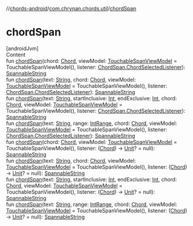 //[chords-android](../../index.md)/[com.chrynan.chords.util](index.md)/[chordSpan](chord-span.md)



# chordSpan  
[androidJvm]  
Content  
fun [chordSpan](chord-span.md)(chord: [Chord](../../../chords-core/chords-core/com.chrynan.chords.model/-chord/index.md), viewModel: [TouchableSpanViewModel](../com.chrynan.chords.span/-touchable-span-view-model/index.md) = TouchableSpanViewModel(), listener: [ChordSpan.ChordSelectedListener](../com.chrynan.chords.span/-chord-span/-chord-selected-listener/index.md)): [SpannableString](https://developer.android.com/reference/kotlin/android/text/SpannableString.html)  
fun [chordSpan](chord-span.md)(text: [String](https://kotlinlang.org/api/latest/jvm/stdlib/kotlin/-string/index.html), chord: [Chord](../../../chords-core/chords-core/com.chrynan.chords.model/-chord/index.md), viewModel: [TouchableSpanViewModel](../com.chrynan.chords.span/-touchable-span-view-model/index.md) = TouchableSpanViewModel(), listener: [ChordSpan.ChordSelectedListener](../com.chrynan.chords.span/-chord-span/-chord-selected-listener/index.md)): [SpannableString](https://developer.android.com/reference/kotlin/android/text/SpannableString.html)  
fun [chordSpan](chord-span.md)(text: [String](https://kotlinlang.org/api/latest/jvm/stdlib/kotlin/-string/index.html), startInclusive: [Int](https://kotlinlang.org/api/latest/jvm/stdlib/kotlin/-int/index.html), endExclusive: [Int](https://kotlinlang.org/api/latest/jvm/stdlib/kotlin/-int/index.html), chord: [Chord](../../../chords-core/chords-core/com.chrynan.chords.model/-chord/index.md), viewModel: [TouchableSpanViewModel](../com.chrynan.chords.span/-touchable-span-view-model/index.md) = TouchableSpanViewModel(), listener: [ChordSpan.ChordSelectedListener](../com.chrynan.chords.span/-chord-span/-chord-selected-listener/index.md)): [SpannableString](https://developer.android.com/reference/kotlin/android/text/SpannableString.html)  
fun [chordSpan](chord-span.md)(text: [String](https://kotlinlang.org/api/latest/jvm/stdlib/kotlin/-string/index.html), range: [IntRange](https://kotlinlang.org/api/latest/jvm/stdlib/kotlin.ranges/-int-range/index.html), chord: [Chord](../../../chords-core/chords-core/com.chrynan.chords.model/-chord/index.md), viewModel: [TouchableSpanViewModel](../com.chrynan.chords.span/-touchable-span-view-model/index.md) = TouchableSpanViewModel(), listener: [ChordSpan.ChordSelectedListener](../com.chrynan.chords.span/-chord-span/-chord-selected-listener/index.md)): [SpannableString](https://developer.android.com/reference/kotlin/android/text/SpannableString.html)  
fun [chordSpan](chord-span.md)(chord: [Chord](../../../chords-core/chords-core/com.chrynan.chords.model/-chord/index.md), viewModel: [TouchableSpanViewModel](../com.chrynan.chords.span/-touchable-span-view-model/index.md) = TouchableSpanViewModel(), listener: ([Chord](../../../chords-core/chords-core/com.chrynan.chords.model/-chord/index.md)) -> [Unit](https://kotlinlang.org/api/latest/jvm/stdlib/kotlin/-unit/index.html)? = null): [SpannableString](https://developer.android.com/reference/kotlin/android/text/SpannableString.html)  
fun [chordSpan](chord-span.md)(text: [String](https://kotlinlang.org/api/latest/jvm/stdlib/kotlin/-string/index.html), chord: [Chord](../../../chords-core/chords-core/com.chrynan.chords.model/-chord/index.md), viewModel: [TouchableSpanViewModel](../com.chrynan.chords.span/-touchable-span-view-model/index.md) = TouchableSpanViewModel(), listener: ([Chord](../../../chords-core/chords-core/com.chrynan.chords.model/-chord/index.md)) -> [Unit](https://kotlinlang.org/api/latest/jvm/stdlib/kotlin/-unit/index.html)? = null): [SpannableString](https://developer.android.com/reference/kotlin/android/text/SpannableString.html)  
fun [chordSpan](chord-span.md)(text: [String](https://kotlinlang.org/api/latest/jvm/stdlib/kotlin/-string/index.html), startInclusive: [Int](https://kotlinlang.org/api/latest/jvm/stdlib/kotlin/-int/index.html), endExclusive: [Int](https://kotlinlang.org/api/latest/jvm/stdlib/kotlin/-int/index.html), chord: [Chord](../../../chords-core/chords-core/com.chrynan.chords.model/-chord/index.md), viewModel: [TouchableSpanViewModel](../com.chrynan.chords.span/-touchable-span-view-model/index.md) = TouchableSpanViewModel(), listener: ([Chord](../../../chords-core/chords-core/com.chrynan.chords.model/-chord/index.md)) -> [Unit](https://kotlinlang.org/api/latest/jvm/stdlib/kotlin/-unit/index.html)? = null): [SpannableString](https://developer.android.com/reference/kotlin/android/text/SpannableString.html)  
fun [chordSpan](chord-span.md)(text: [String](https://kotlinlang.org/api/latest/jvm/stdlib/kotlin/-string/index.html), range: [IntRange](https://kotlinlang.org/api/latest/jvm/stdlib/kotlin.ranges/-int-range/index.html), chord: [Chord](../../../chords-core/chords-core/com.chrynan.chords.model/-chord/index.md), viewModel: [TouchableSpanViewModel](../com.chrynan.chords.span/-touchable-span-view-model/index.md) = TouchableSpanViewModel(), listener: ([Chord](../../../chords-core/chords-core/com.chrynan.chords.model/-chord/index.md)) -> [Unit](https://kotlinlang.org/api/latest/jvm/stdlib/kotlin/-unit/index.html)? = null): [SpannableString](https://developer.android.com/reference/kotlin/android/text/SpannableString.html)  



